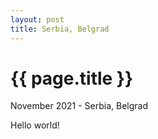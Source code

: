 ```yaml
---
layout: post
title: Serbia, Belgrad
---
```


{{ page.title }}
================

<p class="meta">November 2021 - Serbia, Belgrad</p>

Hello world!
